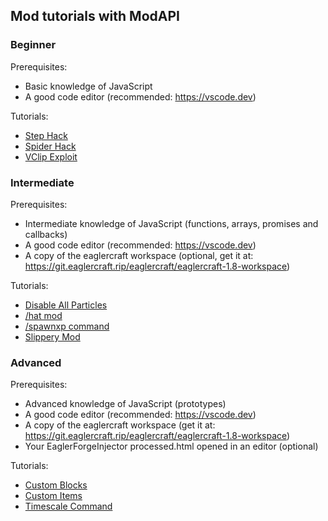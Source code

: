 ## Mod tutorials with ModAPI



### Beginner

Prerequisites:
 - Basic knowledge of JavaScript
 - A good code editor (recommended: https://vscode.dev)

Tutorials:
- [Step Hack](step.md)
- [Spider Hack](spider.md)
- [VClip Exploit](vclip.md)

### Intermediate
Prerequisites:
 - Intermediate knowledge of JavaScript (functions, arrays, promises and callbacks)
 - A good code editor (recommended: https://vscode.dev)
 - A copy of the eaglercraft workspace (optional, get it at: https://git.eaglercraft.rip/eaglercraft/eaglercraft-1.8-workspace)

Tutorials:
- [Disable All Particles](comingsoon)
- [/hat mod](comingsoon)
- [/spawnxp command](comingsoon)
- [Slippery Mod](comingsoon)

### Advanced
Prerequisites:
 - Advanced knowledge of JavaScript (prototypes)
 - A good code editor (recommended: https://vscode.dev)
 - A copy of the eaglercraft workspace (get it at: https://git.eaglercraft.rip/eaglercraft/eaglercraft-1.8-workspace)
 - Your EaglerForgeInjector processed.html opened in an editor (optional)

Tutorials:
- [Custom Blocks](comingsoon)
- [Custom Items](comingsoon)
- [Timescale Command](comingsoon)